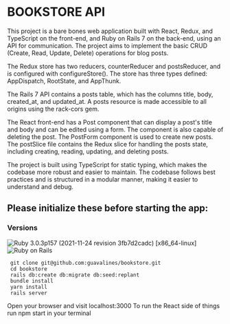 # BOOKSTORE API

This project is a bare bones web application built with React, Redux, and TypeScript on the front-end, and Ruby on Rails 7 on the back-end, using an API for communication. The project aims to implement the basic CRUD (Create, Read, Update, Delete) operations for blog posts.

The Redux store has two reducers, counterReducer and postsReducer, and is configured with configureStore(). The store has three types defined: AppDispatch, RootState, and AppThunk.

The Rails 7 API contains a posts table, which has the columns title, body, created_at, and updated_at. A posts resource is made accessible to all origins using the rack-cors gem.

The React front-end has a Post component that can display a post's title and body and can be edited using a form. The component is also capable of deleting the post. The PostForm component is used to create new posts. The postSlice file contains the Redux slice for handling the posts state, including creating, reading, updating, and deleting posts.

The project is built using TypeScript for static typing, which makes the codebase more robust and easier to maintain. The codebase follows best practices and is structured in a modular manner, making it easier to understand and debug.







## Please initialize these before starting the app:

### Versions


![Ruby](https://img.shields.io/badge/Ruby-CC342D?style=for-the-badge&logo=ruby&logoColor=white) 3.0.3p157 (2021-11-24 revision 3fb7d2cadc) [x86_64-linux]
![Ruby on Rails](https://img.shields.io/badge/Ruby_on_Rails-CC0000?style=for-the-badge&logo=ruby-on-rails&logoColor=white) 


```
 git clone git@github.com:guavalines/bookstore.git
 cd bookstore
 rails db:create db:migrate db:seed:replant
 bundle install
 yarn install
 rails server
 ```
 
 Open your browser and visit localhost:3000
 To run the React side of things run npm start in your terminal
